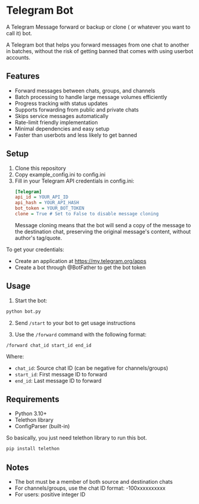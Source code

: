 # Telegram Bot

A Telegram Message forward or backup or clone ( or whatever you want to call it) bot.

A Telegram bot that helps you forward messages from one chat to another in batches, without the risk of getting banned that comes with using userbot accounts.


## Features

- Forward messages between chats, groups, and channels
- Batch processing to handle large message volumes efficiently
- Progress tracking with status updates
- Supports forwarding from public and private chats
- Skips service messages automatically
- Rate-limit friendly implementation
- Minimal dependencies and easy setup
- Faster than userbots and less likely to get banned

## Setup

1. Clone this repository
2. Copy example_config.ini to config.ini
3. Fill in your Telegram API credentials in config.ini:
   ```ini
   [Telegram]
   api_id = YOUR_API_ID
   api_hash = YOUR_API_HASH
   bot_token = YOUR_BOT_TOKEN
   clone = True # Set to False to disable message cloning
   ```
   Message cloning means that the bot will send a copy of the message to the destination chat, preserving the original message's content, without author's tag/quote.

To get your credentials:
- Create an application at https://my.telegram.org/apps
- Create a bot through @BotFather to get the bot token

## Usage

1. Start the bot:
```sh
python bot.py
```

2. Send `/start` to your bot to get usage instructions

3. Use the `/forward` command with the following format:
```
/forward chat_id start_id end_id
```

Where:
- `chat_id`: Source chat ID (can be negative for channels/groups)
- `start_id`: First message ID to forward
- `end_id`: Last message ID to forward

## Requirements

- Python 3.10+
- Telethon library
- ConfigParser (built-in)

So basically, you just need telethon library to run this bot.

```sh
pip install telethon
```

## Notes

- The bot must be a member of both source and destination chats
- For channels/groups, use the chat ID format: -100xxxxxxxxxx
- For users: positive integer ID